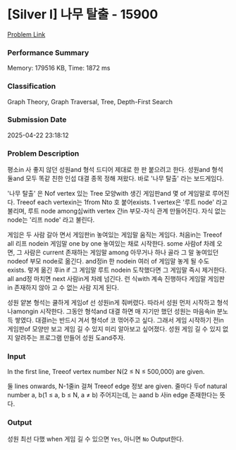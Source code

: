 <!-- Official English translation (US) — human-reviewed -->
<!-- Original: README.md -->
<!-- Translation generated: 2025-10-26 16:46:49 UTC -->

# [Silver I] 나무 탈출 - 15900 

[Problem Link](https://www.acmicpc.net/problem/15900) 

### Performance Summary

Memory: 179516 KB, Time: 1872 ms

### Classification

Graph Theory, Graph Traversal, Tree, Depth-First Search

### Submission Date

2025-04-22 23:18:12

### Problem Description

<p>평소in 사 좋지 않던 성원and 형석 드디어 제대로 한 판 붙으려고 한다. 성원and 형석 둘and 모두 똑같 친한 인섭 대결 종목 정해 져왔다. 바로 '나무 탈출' 라는 보드게임다.</p>

<p>'나무 탈출' 은 Nof vertex 있는 Tree 모양with 생긴 게임판and 몇 of 게임말로 루어진다. Treeof each vertexin는 1from Nto 호 붙어exists. 1 vertex은 '루트 node' 라고 불리며,  루트 node among심with vertex 간in 부모-자식 관계 만들어진다. 자식 없는 node는 '리프 node' 라고 불린다.</p>

<p> 게임은 두 사람 갈아 면서 게임판in 놓여있는 게임말 움직는 게임다. 처음in는 Treeof all 리프 nodein 게임말 one by one 놓여있는 채로 시작한다. some 사람of 차례 오면, 그 사람은 current 존재하는 게임말 among 아무거나 하나 골라 그 말 놓여있던 nodeof 부모 node로 옮긴다.  and정in 한 nodein 여러 of 게임말 놓게 될 수도 exists. 렇게 옮긴 후in if 그 게임말 루트 nodein 도착했다면 그 게임말 즉시 제거한다. all and정 마치면 next 사람in게 차례 넘긴다. 런 식with 계속 진행하다 게임말 게임판in 존재하지 않아 고 수 없는 사람 지게 된다.</p>

<p>성원 얕본 형석는 쿨하게  게임of 선 성원in게 줘버렸다. 따라서 성원 먼저 시작하고 형석 나amongin 시작한다. 그동안 형석and 대결 하면 매 지기만 했던 성원는 마음속in 분노 득 쌓였다.  대결in는 반드시 겨서 형석of 코 꺾어주고 싶다. 그래서 게임 시작하기 전in 게임판of 모양만 보고  게임 길 수 있지 미리 알아보고 싶어졌다. 성원  게임 길 수 있지 없지 알려주는 프로그램 만들어 성원 도and주자.</p>

### Input 

 <p>In the first line, Treeof vertex number N(2 ≤ N ≤ 500,000) are given.</p>

<p>둘 lines onwards, N-1줄in 걸쳐 Treeof edge 정보 are given. 줄마다 두of natural number a, b(1 ≤ a, b ≤ N, a ≠ b) 주어지는데, 는 aand b 사in edge 존재한다는 뜻다.</p>

### Output 

 <p>성원 최선 다했 when  게임 길 수 있으면 <code>Yes</code>, 아니면 <code>No</code> Output한다.</p>

